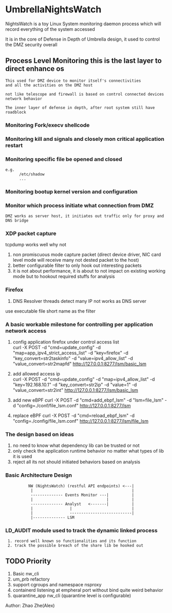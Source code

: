 # UmbrellaNightsWatch   

NightsWatch is a toy Linux System monitoring daemon process which will record everything of the system accessed      

It is in the core of Defense in Depth of Umbrella design, it used to control the DMZ security overall      

## Process Level Monitoring this is the last layer to direct enhance os    
    This used for DMZ device to monitor itself's connectivities
    and all the activities on the DMZ host 

    not like telescope and firewall is based on control connected devices network behavior         

    The inner layer of defense in depth, after root system still have roadblock   

### Monitoring Fork/execv shellcode    

### Monitoring kill and signals and closely mon critical application restart    

### Monitoring specific file be opened and closed    
    e.g.
          /etc/shadow
          ...

### Monitoring bootup kernel version and configuration    
    

### Monitor which process initiate what connection from DMZ    
    DMZ works as server host, it initiates out traffic only for proxy and DNS bridge       



### XDP packet capture     
  tcpdump works well why not     
  1. non promiscuous mode capture packet (direct device driver, NIC card level mode will receive many not dested packet to the host)   
  2. better configurable filter to only hook out interesting packets     
  3. it is not about performance, it is about to not impact on existing working mode but to hookout required stuffs for analysis    

### Firefox    
   1. DNS Resolver threads detect many IP not works as DNS server    

   use executable file short name as the filter    

### A basic workable milestone for controlling per application network access   
   1. config application firefox under control access list   
   curl -X POST -d "cmd=update_config" -d "map=app_ipv4_strict_access_list" -d "key=firefox" -d "key_convert=str2taskinfo" -d "value=ipv4_allow_list" -d "value_convert=str2mapfd" http://127.0.0.1:8277/lsm/basic_lsm     

   2. add allowed access ip   
   curl -X POST -d "cmd=update_config" -d "map=ipv4_allow_list" -d "key=192.168.10.1" -d "key_convert=str2ip" -d "value=1" -d "value_convert=str2int" http://127.0.0.1:8277/lsm/basic_lsm    

   3. add new eBPF 
   curl -X POST -d "cmd=add_ebpf_lsm" -d "lsm=file_lsm" -d "config=./conf/file_lsm.conf" http://127.0.0.1:8277/lsm

   4. replace eBPF 
   curl -X POST -d "cmd=reload_ebpf_lsm" -d "config=./config/file_lsm.conf" http://127.0.0.1:8277/lsm/file_lsm


### The design based on ideas   
  1. no need to know what dependency lib can be trusted or not    
  2. only check the application runtime behavior no matter what types of lib it is used    
  3. reject all its not should initiated behaviors based on analysis   

### Basic Architecture Design   

              NW (NightsWatch) (restful API endpoints) <---|   
               |                                           |
               -------------- Events Monitor ---|          |
               |                                |          |
               -------------- Analyst   <-------|          |
               |                |                          |
               |                ---------------------------|
               |-------------- LSM 
                                
                                

### LD_AUDIT  module  used to track the dynamic linked process   
     1. record well known so functionalities and its function    
     2. track the possible breach of the share lib be hooked out   

    
## TODO Priority   
  1. Basic nw_cli     
  2. um_prb refactory    
  3. support cgroups and namespace nsproxy       
  4. containerd listening at empheral port without bind  quite weird behavior    
  5. quarantine_app nw_cli (quarantine level is configurable)


Author: Zhao Zhe(Alex)
